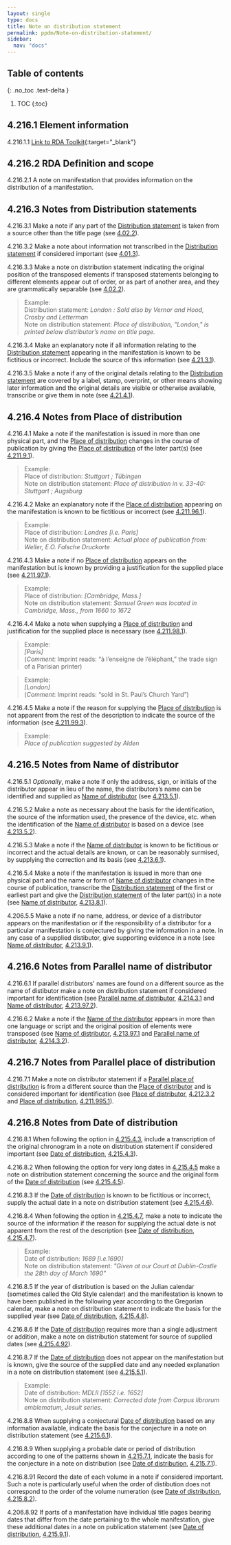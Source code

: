 ```yaml
---
layout: single
type: docs
title: Note on distribution statement
permalink: ppdm/Note-on-distribution-statement/
sidebar:
  nav: "docs"
---
```


## Table of contents
{: .no_toc .text-delta }

1. TOC
{:toc}

## 4.216.1 Element information

<a name="4.216.1.1">4.216.1.1</a> [Link to RDA Toolkit](https://beta.rdatoolkit.org/Content/Index?externalId=en-US_ala-c00aea47-ad2e-36bd-b358-6a8389c5dc62){:target="_blank"}

## 4.216.2 RDA Definition and scope

<a name="4.216.2.1">4.216.2.1</a> A note on manifestation that provides information on the distribution of a manifestation.

## 4.216.3 Notes from Distribution statements

<a name="4.216.3.1">4.216.3.1</a>  Make a note if any part of the [Distribution statement](/DCRMR/ppdm/Distribution-statement/) is taken from a source other than the title page (see [4.02.2](/DCRMR/ppdm/#4.02.2)).

<a name="4.216.3.2">4.216.3.2</a> Make a note about information not transcribed in the [Distribution statement](/DCRMR/ppdm/Distribution-statement/) if considered important (see [4.01.3](/DCRMR/ppdm/#4.01.3)).

<a name="4.216.3.3">4.216.3.3</a> Make a note on distribution statement indicating the original position of the transposed elements if transposed statements belonging to different elements appear out of order, or as part of another area, and they are grammatically separable (see [4.02.2](/DCRMR/ppdm/#4.02.2)).

>Example:  
>Distribution statement: <CITE>London : Sold also by Vernor and Hood, Crosby and Letterman</CITE>  
>Note on distribution statement: <CITE>Place of distribution, "London," is printed below distributor’s name on title page.</CITE>

<a name="4.216.3.4">4.216.3.4</a> Make an explanatory note if all information relating to the [Distribution statement](/DCRMR/ppdm/Distribution-statement/) appearing in the manifestation is known to be fictitious or incorrect. Include the source of this information (see [4.21.3.1](/DCRMR/ppdm/Distribution-statement/#4.21.3.1)).

<a name="4.216.3.5">4.216.3.5</a> Make a note if any of the original details relating to the [Distribution statement](/DCRMR/ppdm/Distribution-statement/) are covered by a label, stamp, overprint, or other means showing later information and the original details are visible or otherwise available, transcribe or give them in note (see [4.21.4.1](/DCRMR/ppdm/Distribution-statement/#4.21.4.1)).

## 4.216.4 Notes from Place of distribution

<a name="4.216.4.1">4.216.4.1</a> Make a note if the manifestation is issued in more than one physical part, and the [Place of distribution](/DCRMR/ppdm/Place-of-distribution/) changes in the course of publication by giving the [Place of distribution](/DCRMR/ppdm/Place-of-distribution/) of the later part(s) (see [4.211.9.1](/DCRMR/ppdm/Place-of-distribution/#4.211.9.1)).

>Example:  
>Place of distribution: <CITE>Stuttgart ; Tübingen</CITE>  
>Note on distribution statement: <CITE>Place of distribution in v. 33-40: Stuttgart ; Augsburg</CITE>

<a name="4.216.4.2">4.216.4.2</a> Make an explanatory note if the [Place of distribution](/DCRMR/ppdm/Place-of-distribution/) appearing on the manifestation is known to be fictitious or incorrect (see [4.211.96.1](/DCRMR/ppdm/Place-of-distribution/#4.211.96.1)).

>Example:  
>Place of distribution: <CITE>Londres [i.e. Paris]</CITE>  
>Note on distribution statement: <CITE>Actual place of publication from: Weller, E.O.  Falsche Druckorte</CITE>

<a name="4.216.4.3">4.216.4.3</a> Make a note if no [Place of distribution](/DCRMR/ppdm/Place-of-distribution/) appears on the manifestation but is known by providing a justification for the supplied place (see [4.211.97.1](/DCRMR/ppdm/Place-of-distribution/#4.211.97.1)).

>Example:  
>Place of distribution: <CITE>[Cambridge, Mass.]</CITE>  
>Note on distribution statement: <CITE>Samuel Green was located in Cambridge, Mass., from 1660 to 1672</CITE>

<a name="4.216.4.4">4.216.4.4</a> Make a note when supplying a [Place of distribution](/DCRMR/ppdm/Place-of-distribution/) and justification for the supplied place is necessary (see [4.211.98.1](/DCRMR/ppdm/Place-of-distribution/#4.211.98.1)).

>Example:  
> <CITE>[Paris]</CITE>  
>(*Comment*: Imprint reads: “à l’enseigne de l’éléphant,” the trade sign of a Parisian printer)

>Example:  
><CITE>[London]</CITE>  
>(*Comment*: Imprint reads: “sold in St. Paul’s Church Yard”)

<a name="4.216.4.5">4.216.4.5</a> Make a note if the reason for supplying the [Place of distribution](/DCRMR/ppdm/Place-of-distribution/) is not apparent from the rest of the description to indicate the source of the information (see [4.211.99.3](/DCRMR/ppdm/Place-of-distribution/#4.211.99.3)).

>Example:  
><CITE>Place of publication suggested by Alden</CITE>

## 4.216.5 Notes from Name of distributor

<a name="4.216.5.1">4.216.5.1</a> *Optionally*, make a note if only the address, sign, or initials of the distributor appear in lieu of the name, the distributors’s name can be identified and supplied as [Name of distributor](/DCRMR/ppdm/Name-of-distributor/) (see [4.213.5.1](/DCRMR/ppdm/Name-of-distributor/#4.213.5.1)).

<a name="4.216.5.2">4.216.5.2</a> Make a note as necessary about the basis for the identification, the source of the information used, the presence of the device, etc. when the identification of the [Name of distributor](/DCRMR/ppdm/Name-of-distributor/) is based on a device (see [4.213.5.2](/DCRMR/ppdm/Name-of-distributor/#4.213.5.2)).

<a name="4.216.5.3">4.216.5.3</a> Make a note if the [Name of distributor](/DCRMR/ppdm/Name-of-distributor/) is known to be fictitious or incorrect and the actual details are known, or can be reasonably surmised, by supplying the correction and its basis (see [4.213.6.1](/DCRMR/ppdm/Name-of-distributor/#4.213.6.1)).

<a name="4.216.5.4">4.216.5.4</a> Make a note if the manifestation is issued in more than one physical part and the name or form of [Name of distributor](/DCRMR/ppdm/Name-of-distributor/) changes in the course of publication, transcribe the [Distribution statement](/DCRMR/ppdm/Distribution-statement/) of the first or earliest part and give the [Distribution statement](/DCRMR/ppdm/Distribution-statement/) of the later part(s) in a note (see [Name of distributor](/DCRMR/ppdm/Name-of-distributor/), [4.213.8.1](/DCRMR/ppdm/Name-of-distributor/#4.213.8.1)).

<a name="4.216.5.5">4.206.5.5</a> Make a note if no name, address, or device of a distributor appears on the manifestation or if the responsibility of a distributor for a particular manifestation is conjectured by giving the information in a note. In any case of a supplied distibutor, give supporting evidence in a note (see [Name of distributor](/DCRMR/ppdm/Name-of-distributor/), [4.213.9.1](/DCRMR/ppdm/Name-of-distributor/#4.213.9.1)).

## 4.216.6 Notes from Parallel name of distributor

<a name="4.216.6.1">4.216.6.1</a> If parallel distributors' names are found on a different source as the name of distibutor make a note on distribution statement if considered important for identification (see [Parallel name of distributor](/DCRMR/ppdm/Parallel-name-of-distributor/), [4.214.3.1](/DCRMR/ppdm/Parallel-name-of-distributor/#4.214.3.1) and [Name of distributor](/DCRMR/ppdm/Name-of-distributor/), [4.213.97.2](/DCRMR/ppdm/Name-of-distributor/#4.213.97.2)).

<a name="4.216.6.2">4.216.6.2</a> Make a note if the [Name of the distributor](/DCRMR/ppdm/Name-of-distributor/) appears in more than one language or script and the original position of elements were transposed (see [Name of distributor](/DCRMR/ppdm/Name-of-distributor/), [4.213.97.1](/DCRMR/ppdm/Name-of-distributor/#4.213.97.1) and [Parallel name of distributor](/DCRMR/ppdm/Parallel-name-of-distributor/), [4.214.3.2](/DCRMR/ppdm/Parallel-name-of-distributor/#4.214.3.2)).

## 4.216.7 Notes from Parallel place of distribution

<a name="4.216.7.1">4.216.7.1</a> Make a note on distributor statement if a [Parallel place of distribution](/DCRMR/ppdm/Parallel-place-of-distribution/) is from a different source than the [Place of distributor](/DCRMR/ppdm/Place-of-distributor/) and is considered important for identification (see [Place of distributor](/DCRMR/ppdm/Place-of-distributor/), [4.212.3.2](/DCRMR/ppdm/Parallel-place-of-distribution/#4.212.3.2) and [Place of distribution](/DCRMR/ppdm/Place-of-distribution/), [4.211.995.1](/DCRMR/ppdm/Place-of-distribution/#4.211.995.1)).

## 4.216.8 Notes from Date of distribution

<a name="4.216.8.1">4.216.8.1</a> When following the option in [4.215.4.3](/DCRMR/ppdm/Date-of-distribution/#4.215.4.3), include a transcription of the original chronogram in a note on distribution statement if considered important (see [Date of distribution](/DCRMR/ppdm/Date-of-distribution/), [4.215.4.3](/DCRMR/ppdm/Date-of-distribution/#4.215.4.3)).

<a name="4.216.8.2">4.216.8.2</a> When following the option for very long dates in [4.215.4.5](/DCRMR/ppdm/Date-of-distribution/#4.215.4.5) make a note on distribution statement concerning the source and the original form of the [Date of distribution](/DCRMR/ppdm/Date-of-distribution/) (see [4.215.4.5](/DCRMR/ppdm/Date-of-distribution/#4.215.4.5)).

<a name="4.216.8.3">4.216.8.3</a> If the [Date of distribution](/DCRMR/ppdm/Date-of-distribution/) is known to be fictitious or incorrect, supply the actual date in a note on distribution statement (see [4.215.4.6](/DCRMR/ppdm/Date-of-distribution/#4.215.4.6)).

<a name="4.216.8.4">4.216.8.4</a> When following the option in [4.215.4.7](/DCRMR/ppdm/Date-of-distribution/#4.215.4.7), make a note to indicate the source of the information if the reason for supplying the actual date is not apparent from the rest of the description (see [Date of distribution](/DCRMR/ppdm/Date-of-distribution/), [4.215.4.7](/DCRMR/ppdm/Date-of-distribution/#4.215.4.7)).

>Example:  
>Date of distribution: <CITE>1689 [i.e.1690]</CITE>  
>Note on distribution statement: <CITE>"Given at our Court at Dublin-Castle the 28th day of March 1690"</CITE>

<a name="4.216.8.5">4.216.8.5</a> If the year of distribution is based on the Julian calendar (sometimes called the Old Style calendar) and the manifestation is known to have been published in the following year according to the Gregorian calendar, make a note on distribution statement to indicate the basis for the supplied year (see [Date of distribution](/DCRMR/ppdm/Date-of-distribution/), [4.215.4.8](/DCRMR/ppdm/Date-of-distribution/#4.215.4.8)).

<a name="4.216.8.6">4.216.8.6</a> If the [Date of distribution](/DCRMR/ppdm/Date-of-distribution/) requires more than a single adjustment or addition, make a note on distribution statement for source of supplied dates (see  [4.215.4.92](/DCRMR/ppdm/Date-of-distribution/#4.215.4.92)).

<a name="4.216.8.7">4.216.8.7</a> If the [Date of distribution](/DCRMR/ppdm/Date-of-distribution/) does not appear on the manifestation but is known, give the source of the supplied date and any needed explanation in a note on distribution statement (see [4.215.5.1](/DCRMR/ppdm/Date-of-distribution/#4.215.5.1)).

>Example:  
>Date of distribution: <CITE>MDLII [1552 i.e. 1652]</CITE>  
>Note on distribution statement: <CITE>Corrected date from Corpus librorum emblematum, Jesuit series.</CITE>

<a name="4.216.8.8">4.216.8.8</a> When supplying a conjectural [Date of distribution](/DCRMR/ppdm/Date-of-distribution/) based on any information available, indicate the basis for the conjecture in a note on distribution statement (see [4.215.6.1](/DCRMR/ppdm/Date-of-distribution/#4.215.6.1)).

<a name="4.216.8.9">4.216.8.9</a> When supplying a probable date or period of distribution according to one of the patterns shown in  [4.215.7.1](/DCRMR/ppdm/Date-of-distribution/#4.215.7.1), indicate the basis for the conjecture in a note on distribution (see [Date of distribution](/DCRMR/ppdm/Date-of-distribution/), [4.215.7.1](/DCRMR/ppdm/Date-of-distribution/#4.215.7.1)).

<a name="4.216.8.91">4.216.8.91</a> Record the date of each volume in a note if considered important. Such a note is particularly useful when the order of distibution does not correspond to the order of the volume numeration (see [Date of distribution](/DCRMR/ppdm/Date-of-distribution/), [4.215.8.2](/DCRMR/ppdm/Date-of-distribution/#4.215.8.2)).

<a name="4.216.8.92">4.206.8.92</a> If parts of a manifestation have individual title pages bearing dates that differ from the date pertaining to the whole manifestation, give these additional dates in a note on publication statement (see [Date of distribution](/DCRMR/ppdm/Date-of-distribution/), [4.215.9.1](/DCRMR/ppdm/Date-of-distribution/#4.215.9.1)).